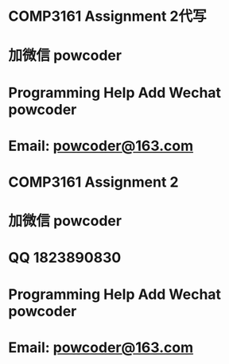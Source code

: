 # COMP3161 Assignment 2代写
# 加微信 powcoder

# Programming Help Add Wechat powcoder

# Email: powcoder@163.com

# COMP3161 Assignment 2
# 加微信 powcoder

# QQ 1823890830

# Programming Help Add Wechat powcoder

# Email: powcoder@163.com

